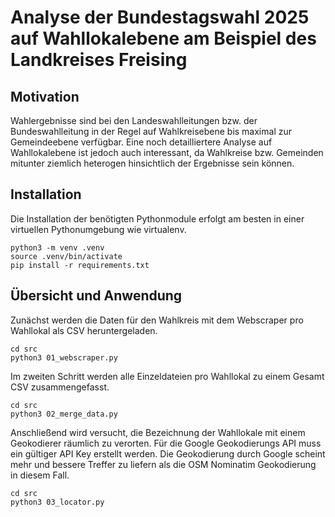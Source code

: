 # Analyse der Bundestagswahl 2025 auf Wahllokalebene am Beispiel des Landkreises Freising

## Motivation
Wahlergebnisse sind bei den Landeswahlleitungen bzw. der Bundeswahlleitung in der Regel auf Wahlkreisebene bis maximal zur Gemeindeebene verfügbar.
Eine noch detailliertere Analyse auf Wahllokalebene ist jedoch auch interessant, da Wahlkreise bzw. Gemeinden mitunter ziemlich heterogen hinsichtlich der Ergebnisse sein können.

## Installation
Die Installation der benötigten Pythonmodule erfolgt am besten in einer virtuellen Pythonumgebung wie virtualenv.

```shell
python3 -m venv .venv 
source .venv/bin/activate
pip install -r requirements.txt
```

## Übersicht und Anwendung
Zunächst werden die Daten für den Wahlkreis mit dem Webscraper pro Wahllokal als CSV heruntergeladen.

```shell
cd src
python3 01_webscraper.py 
```

Im zweiten Schritt werden alle Einzeldateien pro Wahllokal zu einem Gesamt CSV zusammengefasst.
```shell
cd src
python3 02_merge_data.py 
```

Anschließend wird versucht, die Bezeichnung der Wahllokale mit einem Geokodierer räumlich zu verorten. Für die Google Geokodierungs API muss ein gültiger API Key erstellt werden.
Die Geokodierung durch Google scheint mehr und bessere Treffer zu liefern als die OSM Nominatim Geokodierung in diesem Fall.
```shell
cd src
python3 03_locator.py 
```
